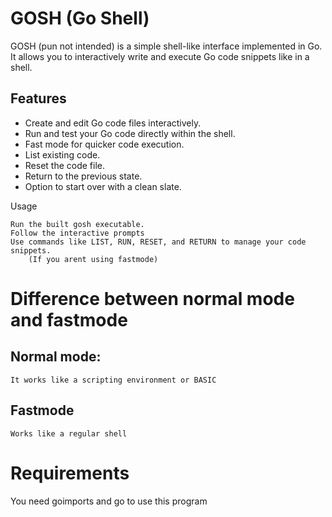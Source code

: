 # GOSH (Go Shell)

GOSH (pun not intended) is a simple shell-like interface implemented in Go. It allows you to interactively write and execute Go code snippets like in a shell.

## Features

- Create and edit Go code files interactively.
- Run and test your Go code directly within the shell.
- Fast mode for quicker code execution.
- List existing code.
- Reset the code file.
- Return to the previous state.
- Option to start over with a clean slate.


Usage

    Run the built gosh executable.
    Follow the interactive prompts 
    Use commands like LIST, RUN, RESET, and RETURN to manage your code snippets.
        (If you arent using fastmode)


# Difference between normal mode and fastmode

## Normal mode:
    It works like a scripting environment or BASIC
## Fastmode
    Works like a regular shell


# Requirements
You need goimports and go to use this program
